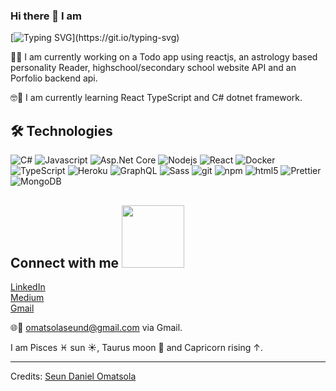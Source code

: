 ### Hi there 👋 I am

<!--
**Vastro-lorde/Vastro-lorde** is a ✨ _special_ ✨ repository because its `README.md` (this file) appears on your GitHub profile.

Here are some ideas to get you started:

- 🔭 I’m currently working on ...
- 🌱 I’m currently learning ...
- 👯 I’m looking to collaborate on ...
- 🤔 I’m looking for help with ...
- 💬 Ask me about ...
- 📫 How to reach me: ...
- 😄 Pronouns: ...
- ⚡ Fun fact: ...
-->

[![Typing SVG](https://readme-typing-svg.herokuapp.com?duration=5100&color=F76604&width=550&lines=Seun+Daniel+Omatsola;C%23+Javascript+Developer;There+is+more+to+everything+than+meets+the+eyes.)](https://git.io/typing-svg)

🤔🧐 I am currently working on a Todo app using reactjs, an astrology based personality
Reader, highschool/secondary school website API and an Porfolio backend api.

🤓📝 I am currently learning React TypeScript and C# dotnet framework.

## 🛠️ Technologies
<p>
  <img alt="C#" src="https://img.shields.io/badge/-CSharp-ea2845?style=flat-square&logo=csharp&logoColor=white" />
  <img alt="Javascript" src="https://img.shields.io/badge/-Javascript-43853d?style=flat-square&logo=javascript&logoColor=white" />
  <img alt="Asp.Net Core" src="https://img.shields.io/badge/-Asp.Net-ea2845?style=flat-square&logo=.Net&logoColor=white" />
  <img alt="Nodejs" src="https://img.shields.io/badge/-Nodejs-43853d?style=flat-square&logo=Node.js&logoColor=white" />
  <img alt="React" src="https://img.shields.io/badge/-React-45b8d8?style=flat-square&logo=react&logoColor=white" />
  <img alt="Docker" src="https://img.shields.io/badge/-Docker-46a2f1?style=flat-square&logo=docker&logoColor=white" />
  <img alt="TypeScript" src="https://img.shields.io/badge/-TypeScript-007ACC?style=flat-square&logo=typescript&logoColor=white" />
  <img alt="Heroku" src="https://img.shields.io/badge/-Heroku-430098?style=flat-square&logo=heroku&logoColor=white" />
  <img alt="GraphQL" src="https://img.shields.io/badge/-GraphQL-E10098?style=flat-square&logo=graphql&logoColor=white" />
  <img alt="Sass" src="https://img.shields.io/badge/-Sass-CC6699?style=flat-square&logo=sass&logoColor=white" />
  <img alt="git" src="https://img.shields.io/badge/-Git-F05032?style=flat-square&logo=git&logoColor=white" />
  <img alt="npm" src="https://img.shields.io/badge/-NPM-CB3837?style=flat-square&logo=npm&logoColor=white" />
  <img alt="html5" src="https://img.shields.io/badge/-HTML5-E34F26?style=flat-square&logo=html5&logoColor=white" />
  <img alt="Prettier" src="https://img.shields.io/badge/-Prettier-F7B93E?style=flat-square&logo=prettier&logoColor=white" />
  <img alt="MongoDB" src="https://img.shields.io/badge/-MongoDB-13aa52?style=flat-square&logo=mongodb&logoColor=white" />
<p>

<h2> Connect with me <img src='https://raw.githubusercontent.com/ShahriarShafin/ShahriarShafin/main/Assets/handshake.gif' width="100px"> </h2>
<a href="https://www.linkedin.com/in/seun-daniel-omatsola-429a69166">LinkedIn</a> <br>
<a href="https://medium.com/@omatsolaseund">Medium</a> <br>
<a href="mailto:omatsolaseund@gmail.com">Gmail</a>


🌐📲 omatsolaseund@gmail.com via Gmail.

I am Pisces ♓ sun ☀️, Taurus moon 🌙 and Capricorn rising ↑.

-----
Credits: [Seun Daniel Omatsola](https://github.com/Vastro-lorde)
